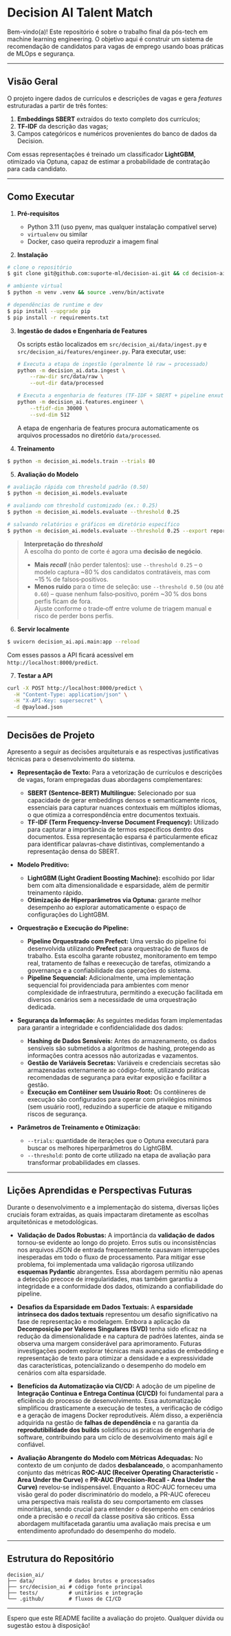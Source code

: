 # Decision AI Talent Match

Bem-vindo(a)! Este repositório é sobre o trabalho final da pós-tech em machine learning engineering. O objetivo aqui é construir um sistema de recomendação de candidatos para vagas de emprego usando boas práticas de MLOps e segurança.

---

## Visão Geral

O projeto ingere dados de currículos e descrições de vagas e gera *features* estruturadas a partir de três fontes:
1. **Embeddings SBERT** extraídos do texto completo dos currículos;
2. **TF‑IDF** da descrição das vagas;
3. Campos categóricos e numéricos provenientes do banco de dados da Decision.

Com essas representações é treinado um classificador **LightGBM**, otimizado via Optuna, capaz de estimar a probabilidade de contratação para cada candidato.

---

## Como Executar

1. **Pré-requisitos**
   - Python 3.11 (uso pyenv, mas qualquer instalação compatível serve)
   - `virtualenv` ou similar
   - Docker, caso queira reproduzir a imagem final

2. **Instalação**
```bash
# clone o repositório
$ git clone git@github.com:suporte-ml/decision-ai.git && cd decision-ai

# ambiente virtual
$ python -m venv .venv && source .venv/bin/activate

# dependências de runtime e dev
$ pip install --upgrade pip
$ pip install -r requirements.txt
```
3. **Ingestão de dados e Engenharia de Features**
   
   Os scripts estão localizados em `src/decision_ai/data/ingest.py` e `src/decision_ai/features/engineer.py`. Para executar, use:

   ```bash
   # Executa a etapa de ingestão (geralmente lê raw → processado)
   python -m decision_ai.data.ingest \
       --raw-dir src/data/raw \
       --out-dir data/processed

   # Executa a engenharia de features (TF-IDF + SBERT + pipeline enxuto)
   python -m decision_ai.features.engineer \
       --tfidf-dim 30000 \
       --svd-dim 512
   ```
   A etapa de engenharia de features procura automaticamente os arquivos
   processados no diretório `data/processed`.
4. **Treinamento**
```bash
$ python -m decision_ai.models.train --trials 80
```

5. **Avaliação do Modelo**
```bash
# avaliação rápida com threshold padrão (0.50)
$ python -m decision_ai.models.evaluate

# avaliando com threshold customizado (ex.: 0.25)
$ python -m decision_ai.models.evaluate --threshold 0.25

# salvando relatórios e gráficos em diretório específico
$ python -m decision_ai.models.evaluate --threshold 0.25 --export reports/
```


> **Interpretação do *threshold***  
> A escolha do ponto de corte é agora uma **decisão de negócio**.  
> * **Mais *recall*** (não perder talentos): use `--threshold 0.25` – o modelo captura ~80 % dos candidatos contratáveis, mas com ~15 % de falsos‑positivos.  
> * **Menos ruído** para o time de seleção: use `--threshold 0.50` (ou até `0.60`) – quase nenhum falso‑positivo, porém ~30 % dos bons perfis ficam de fora.  
> Ajuste conforme o trade‑off entre volume de triagem manual e risco de perder bons perfis.


6. **Servir localmente**
```bash
$ uvicorn decision_ai.api.main:app --reload
```

Com esses passos a API ficará acessível em `http://localhost:8000/predict`.

7. **Testar a API**
```bash
curl -X POST http://localhost:8000/predict \
  -H "Content-Type: application/json" \
  -H "X-API-Key: supersecret" \
  -d @payload.json
```

---

## Decisões de Projeto

Apresento a seguir as decisões arquiteturais e as respectivas justificativas técnicas para o desenvolvimento do sistema.

* **Representação de Texto:** Para a vetorização de currículos e descrições de vagas, foram empregadas duas abordagens complementares:
    * **SBERT (Sentence-BERT) Multilíngue:** Selecionado por sua capacidade de gerar embeddings densos e semanticamente ricos, essenciais para capturar nuances contextuais em múltiplos idiomas, o que otimiza a correspondência entre documentos textuais.
    * **TF-IDF (Term Frequency-Inverse Document Frequency):** Utilizado para capturar a importância de termos específicos dentro dos documentos. Essa representação esparsa é particularmente eficaz para identificar palavras-chave distintivas, complementando a representação densa do SBERT.

* **Modelo Preditivo:**
    * **LightGBM (Light Gradient Boosting Machine):** escolhido por lidar bem com alta dimensionalidade e esparsidade, além de permitir treinamento rápido.
    * **Otimização de Hiperparâmetros via Optuna:** garante melhor desempenho ao explorar automaticamente o espaço de configurações do LightGBM.

* **Orquestração e Execução do Pipeline:**
    * **Pipeline Orquestrado com Prefect:** Uma versão do pipeline foi desenvolvida utilizando **Prefect** para orquestração de fluxos de trabalho. Esta escolha garante robustez, monitoramento em tempo real, tratamento de falhas e reexecução de tarefas, otimizando a governança e a confiabilidade das operações do sistema.
    * **Pipeline Sequencial:** Adicionalmente, uma implementação sequencial foi providenciada para ambientes com menor complexidade de infraestrutura, permitindo a execução facilitada em diversos cenários sem a necessidade de uma orquestração dedicada.

* **Segurança da Informação:** As seguintes medidas foram implementadas para garantir a integridade e confidencialidade dos dados:
    * **Hashing de Dados Sensíveis:** Antes do armazenamento, os dados sensíveis são submetidos a algoritmos de hashing, protegendo as informações contra acessos não autorizadas e vazamentos.
    * **Gestão de Variáveis Secretas:** Variáveis e credenciais secretas são armazenadas externamente ao código-fonte, utilizando práticas recomendadas de segurança para evitar exposição e facilitar a gestão.
    * **Execução em Contêiner sem Usuário Root:** Os contêineres de execução são configurados para operar com privilégios mínimos (sem usuário root), reduzindo a superfície de ataque e mitigando riscos de segurança.

* **Parâmetros de Treinamento e Otimização:**
    * `--trials`: quantidade de iterações que o Optuna executará para buscar os melhores hiperparâmetros do LightGBM.
    * `--threshold`: ponto de corte utilizado na etapa de avaliação para transformar probabilidades em classes.

---

## Lições Aprendidas e Perspectivas Futuras

Durante o desenvolvimento e a implementação do sistema, diversas lições cruciais foram extraídas, as quais impactaram diretamente as escolhas arquitetônicas e metodológicas.

* **Validação de Dados Robustas:** A importância da **validação de dados** tornou-se evidente ao longo do projeto. Erros sutis ou inconsistências nos arquivos JSON de entrada frequentemente causavam interrupções inesperadas em todo o fluxo de processamento. Para mitigar esse problema, foi implementada uma validação rigorosa utilizando **esquemas Pydantic** abrangentes. Essa abordagem permitiu não apenas a detecção precoce de irregularidades, mas também garantiu a integridade e a conformidade dos dados, otimizando a confiabilidade do pipeline.

* **Desafios da Esparsidade em Dados Textuais:** A **esparsidade intrínseca dos dados textuais** representou um desafio significativo na fase de representação e modelagem. Embora a aplicação da **Decomposição por Valores Singulares (SVD)** tenha sido eficaz na redução da dimensionalidade e na captura de padrões latentes, ainda se observa uma margem considerável para aprimoramento. Futuras investigações podem explorar técnicas mais avançadas de embedding e representação de texto para otimizar a densidade e a expressividade das características, potencializando o desempenho do modelo em cenários com alta esparsidade.

* **Benefícios da Automatização via CI/CD:** A adoção de um pipeline de **Integração Contínua e Entrega Contínua (CI/CD)** foi fundamental para a eficiência do processo de desenvolvimento. Essa automatização simplificou drasticamente a execução de testes, a verificação de código e a geração de imagens Docker reprodutíveis. Além disso, a experiência adquirida na gestão de **falhas de dependência** e na garantia da **reprodutibilidade dos builds** solidificou as práticas de engenharia de software, contribuindo para um ciclo de desenvolvimento mais ágil e confiável.

* **Avaliação Abrangente do Modelo com Métricas Adequadas:** No contexto de um conjunto de dados **desbalanceado**, o acompanhamento conjunto das métricas **ROC-AUC (Receiver Operating Characteristic - Area Under the Curve)** e **PR-AUC (Precision-Recall - Area Under the Curve)** revelou-se indispensável. Enquanto a ROC-AUC forneceu uma visão geral do poder discriminatório do modelo, a PR-AUC ofereceu uma perspectiva mais realista do seu comportamento em classes minoritárias, sendo crucial para entender o desempenho em cenários onde a precisão e o *recall* da classe positiva são críticos. Essa abordagem multifacetada garantiu uma avaliação mais precisa e um entendimento aprofundado do desempenho do modelo.

---

## Estrutura do Repositório
```
decision_ai/
├── data/           # dados brutos e processados
├── src/decision_ai # código fonte principal
├── tests/          # unitários e integração
└── .github/        # fluxos de CI/CD
```

---

Espero que este README facilite a avaliação do projeto. Qualquer dúvida ou sugestão estou à disposição!
